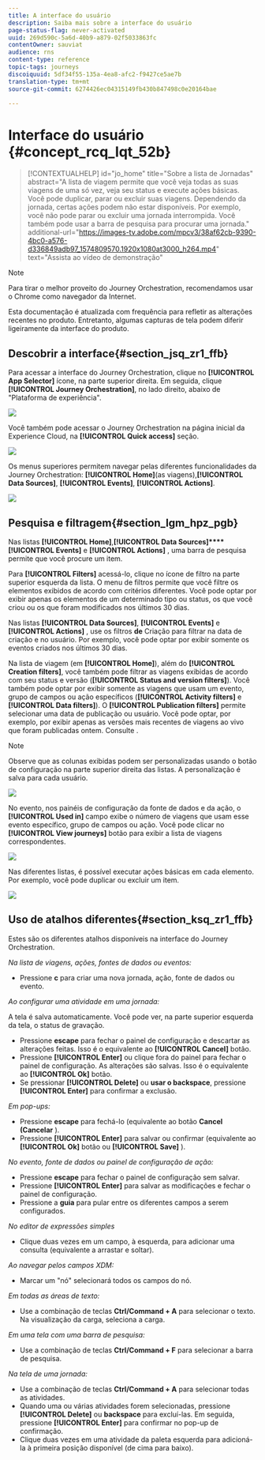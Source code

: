 ```yaml
---
title: A interface do usuário
description: Saiba mais sobre a interface do usuário
page-status-flag: never-activated
uuid: 269d590c-5a6d-40b9-a879-02f5033863fc
contentOwner: sauviat
audience: rns
content-type: reference
topic-tags: journeys
discoiquuid: 5df34f55-135a-4ea8-afc2-f9427ce5ae7b
translation-type: tm+mt
source-git-commit: 6274426ec04315149fb430b847498c0e20164bae

---
```



# Interface do usuário {#concept_rcq_lqt_52b}


>[!CONTEXTUALHELP]
>id=&quot;jo_home&quot;
>title=&quot;Sobre a lista de Jornadas&quot;
>abstract=&quot;A lista de viagem permite que você veja todas as suas viagens de uma só vez, veja seu status e execute ações básicas. Você pode duplicar, parar ou excluir suas viagens. Dependendo da jornada, certas ações podem não estar disponíveis. Por exemplo, você não pode parar ou excluir uma jornada interrompida. Você também pode usar a barra de pesquisa para procurar uma jornada.&quot;
>additional-url=&quot;https://images-tv.adobe.com/mpcv3/38af62cb-9390-4bc0-a576-d336849adb97_1574809570.1920x1080at3000_h264.mp4&quot; text=&quot;Assista ao vídeo de demonstração&quot;


>[!NOTE]
>
>Para tirar o melhor proveito do Journey Orchestration, recomendamos usar o Chrome como navegador da Internet.
>
>Esta documentação é atualizada com frequência para refletir as alterações recentes no produto. Entretanto, algumas capturas de tela podem diferir ligeiramente da interface do produto.

## Descobrir a interface{#section_jsq_zr1_ffb}

Para acessar a interface do Journey Orchestration, clique no **[!UICONTROL App Selector]** ícone, na parte superior direita. Em seguida, clique **[!UICONTROL Journey Orchestration]**, no lado direito, abaixo de &quot;Plataforma de experiência&quot;.

![](../assets/journey1.png)

Você também pode acessar o Journey Orchestration na página inicial da Experience Cloud, na **[!UICONTROL Quick access]** seção.

![](../assets/journey1bis.png)

Os menus superiores permitem navegar pelas diferentes funcionalidades da Journey Orchestration: **[!UICONTROL Home]**(as viagens),**[!UICONTROL Data Sources]**, **[!UICONTROL Events]**, **[!UICONTROL Actions]**.

![](../assets/journey2.png)

## Pesquisa e filtragem{#section_lgm_hpz_pgb}

Nas listas **[!UICONTROL Home]**,**[!UICONTROL Data Sources]****[!UICONTROL Events]** e **[!UICONTROL Actions]** , uma barra de pesquisa permite que você procure um item.

Para **[!UICONTROL Filters]** acessá-lo, clique no ícone de filtro na parte superior esquerda da lista. O menu de filtros permite que você filtre os elementos exibidos de acordo com critérios diferentes. Você pode optar por exibir apenas os elementos de um determinado tipo ou status, os que você criou ou os que foram modificados nos últimos 30 dias.

Nas listas **[!UICONTROL Data Sources]**, **[!UICONTROL Events]** e **[!UICONTROL Actions]** , use os filtros **de** Criação para filtrar na data de criação e no usuário. Por exemplo, você pode optar por exibir somente os eventos criados nos últimos 30 dias.

Na lista de viagem (em **[!UICONTROL Home]**), além do **[!UICONTROL Creation filters]**, você também pode filtrar as viagens exibidas de acordo com seu status e versão (**[!UICONTROL Status and version filters]**). Você também pode optar por exibir somente as viagens que usam um evento, grupo de campos ou ação específicos (**[!UICONTROL Activity filters]** e **[!UICONTROL Data filters]**). O **[!UICONTROL Publication filters]** permite selecionar uma data de publicação ou usuário. Você pode optar, por exemplo, por exibir apenas as versões mais recentes de viagens ao vivo que foram publicadas ontem. Consulte [](../building-journeys/using-the-journey-designer.md).

>[!NOTE]
>
>Observe que as colunas exibidas podem ser personalizadas usando o botão de configuração na parte superior direita das listas. A personalização é salva para cada usuário.

![](../assets/journey74.png)

No evento, nos painéis de configuração da fonte de dados e da ação, o **[!UICONTROL Used in]** campo exibe o número de viagens que usam esse evento específico, grupo de campos ou ação. Você pode clicar no **[!UICONTROL View journeys]** botão para exibir a lista de viagens correspondentes.

![](../assets/journey3bis.png)

Nas diferentes listas, é possível executar ações básicas em cada elemento. Por exemplo, você pode duplicar ou excluir um item.

![](../assets/journey4.png)

## Uso de atalhos diferentes{#section_ksq_zr1_ffb}

Estes são os diferentes atalhos disponíveis na interface do Journey Orchestration.

_Na lista de viagens, ações, fontes de dados ou eventos:_

* Pressione **c** para criar uma nova jornada, ação, fonte de dados ou evento.

_Ao configurar uma atividade em uma jornada:_

A tela é salva automaticamente. Você pode ver, na parte superior esquerda da tela, o status de gravação.

* Pressione **escape** para fechar o painel de configuração e descartar as alterações feitas. Isso é o equivalente ao **[!UICONTROL Cancel]** botão.
* Pressione **[!UICONTROL Enter]** ou clique fora do painel para fechar o painel de configuração. As alterações são salvas. Isso é o equivalente ao **[!UICONTROL Ok]** botão.
* Se pressionar **[!UICONTROL Delete]** ou **usar o backspace**, pressione **[!UICONTROL Enter]** para confirmar a exclusão.

_Em pop-ups:_

* Pressione **escape** para fechá-lo (equivalente ao botão **Cancel (Cancelar** ).
* Pressione **[!UICONTROL Enter]** para salvar ou confirmar (equivalente ao **[!UICONTROL Ok]** botão ou **[!UICONTROL Save]** ).

_No evento, fonte de dados ou painel de configuração de ação:_

* Pressione **escape** para fechar o painel de configuração sem salvar.
* Pressione **[!UICONTROL Enter]** para salvar as modificações e fechar o painel de configuração.
* Pressione a **guia** para pular entre os diferentes campos a serem configurados.

_No editor de expressões simples_

* Clique duas vezes em um campo, à esquerda, para adicionar uma consulta (equivalente a arrastar e soltar).

_Ao navegar pelos campos XDM:_

* Marcar um &quot;nó&quot; selecionará todos os campos do nó.

_Em todas as áreas de texto:_

* Use a combinação de teclas **Ctrl/Command + A** para selecionar o texto. Na visualização da carga, seleciona a carga.

_Em uma tela com uma barra de pesquisa:_

* Use a combinação de teclas **Ctrl/Command + F** para selecionar a barra de pesquisa.

_Na tela de uma jornada:_

* Use a combinação de teclas **Ctrl/Command + A** para selecionar todas as atividades.
* Quando uma ou várias atividades forem selecionadas, pressione **[!UICONTROL Delete]** ou **backspace** para excluí-las. Em seguida, pressione **[!UICONTROL Enter]** para confirmar no pop-up de confirmação.
* Clique duas vezes em uma atividade da paleta esquerda para adicioná-la à primeira posição disponível (de cima para baixo).
